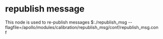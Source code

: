 # republish message 
This node is used to re-publish messages
$:./republish_msg --flagfile=/apollo/modules/calibration/republish_msg/conf/republish_msg.conf
